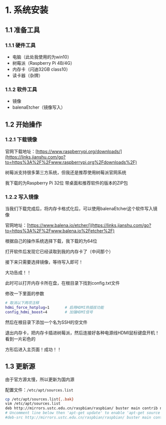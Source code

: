 # 1. 系统安装

## 1.1 准备工具

### 1.1.1 硬件工具

- 电脑（此处我使用的为win10）
- 树莓派（Raspberry Pi 4B/4G）
- 内存卡（闪迪32GB class10）
- 读卡器（杂牌）

### 1.1.2 软件工具

- 镜像
- balenaEtcher（镜像写入）

## 1.2 开始操作

### 1.2.1 下载镜像

官网下载地址：[https://www.raspberrypi.org/downloads/](https://links.jianshu.com/go?to=https%3A%2F%2Fwww.raspberrypi.org%2Fdownloads%2F)

树莓派支持很多第三方系统，但我还是推荐使用树莓派官网系统

我下载的为Raspberry Pi 32位 带桌面和推荐软件的版本的ZIP包

### 1.2.2 写入镜像

当我们下载完成后，将内存卡格式化后，可以使用balenaEtcher这个软件写入镜像

官网地址：[https://www.balena.io/etcher/](https://links.jianshu.com/go?to=https%3A%2F%2Fwww.balena.io%2Fetcher%2F)

根据自己的操作系统选择下载，我下载的为64位

打开软件后发现它已经读取到我的内存卡了（中间那个）

接下来只需要选择镜像，等待写入即可！

大功告成！！

此时可以打开内存卡所在盘，在根目录下找到config.txt文件

修改一下里面的参数

```bash
# 取消以下两项注释
hdmi_force_hotplug=1       # 启用HDMI热插拔功能
config_hdmi_boost=4        # 加强HDMI信号
```

然后在根目录下添加一个名为SSH的空文件

退出内存卡，把内存卡插进树莓派，然后连接好各种电源线HDMI鼠标键盘开机！看到一片彩色的

方形后进入主页面！成功！！

## 1.3 更新源

由于官方源太慢，所以更新为国内源

配置文件：`/etc/apt/sources.list`

```bash
cp /etc/apt/sources.list{,.bak}
vim /etc/apt/sources.list
deb http://mirrors.ustc.edu.cn/raspbian/raspbian/ buster main contrib non-free rpi
# Uncomment line below then 'apt-get update' to enable 'apt-get source'
#deb-src http://mirrors.ustc.edu.cn/raspbian/raspbian/ buster main contrib non-free rpi
```